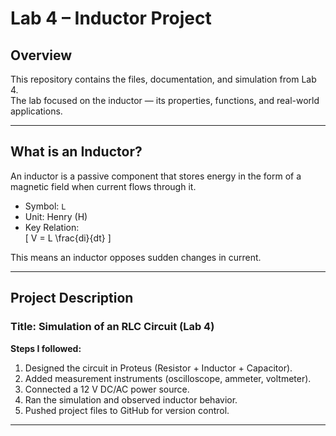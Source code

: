 # Lab 4 – Inductor Project  

## Overview  
This repository contains the files, documentation, and simulation from Lab 4.  
The lab focused on the inductor — its properties, functions, and real-world applications.  

---

## What is an Inductor?  
An inductor is a passive component that stores energy in the form of a magnetic field when current flows through it.  

- Symbol: `L`  
- Unit: Henry (H)  
- Key Relation:  
  \[
  V = L \frac{di}{dt}
  \]  

This means an inductor opposes sudden changes in current.  

---

## Project Description  
### Title: Simulation of an RLC Circuit (Lab 4)  

**Steps I followed:**  
1. Designed the circuit in Proteus (Resistor + Inductor + Capacitor).  
2. Added measurement instruments (oscilloscope, ammeter, voltmeter).  
3. Connected a 12 V DC/AC power source.  
4. Ran the simulation and observed inductor behavior.  
5. Pushed project files to GitHub for version control.  

---
